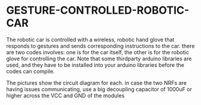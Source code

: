 # GESTURE-CONTROLLED-ROBOTIC-CAR
The robotic car is controlled with a wireless, robotic hand glove that responds to gestures and sends corresponding instructions to the car.
 there are two codes involves: one is for the car itself, the other is for the robotic glove for controlling the car. 
 Note that some thirdparty arduino libraries are used, and they have to be installed into your arduino libraries before the codes can compile.

The pictures show the circuit diagram for each. 
in case the two NRFs are having issues communicating, use a big decoupling capacitor of 1000uF or higher across the VCC and GND of the modules
